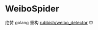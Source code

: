 # WeiboSpider
绝赞 golang 重构 [rubbish/weibo_detector](https://github.com/Drelf2018/rubbish/tree/main/weibo_detector) 中
